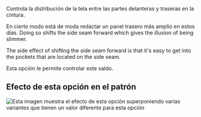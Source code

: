 Controla la distribución de la tela entre las partes delanteras y traseras en la cintura.

En cierto modo está de moda redactar un panel trasero más amplio en estos días. Doing so shifts the side seam forward which gives the illusion of being slimmer.

The side effect of shifting the side seam forward is that it's easy to get into the pockets that are located on the side seam.

Esta opción le permite controlar este saldo.

## Efecto de esta opción en el patrón

![Esta imagen muestra el efecto de esta opción superponiendo varias variantes que tienen un valor diferente para esta opción](charlie_waistbalance_sample.svg "Efecto de esta opción en el patrón")
